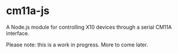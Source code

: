 # cm11a-js

A Node.js module for controlling X10 devices through a serial CM11A interface.

Please note: this is a work in progress.  More to come later.

